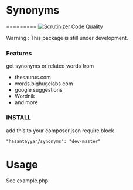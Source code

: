 # Synonyms
=========
[![Scrutinizer Code Quality](https://scrutinizer-ci.com/g/hasantayyar/synonyms/badges/quality-score.png?b=master)](https://scrutinizer-ci.com/g/hasantayyar/synonyms/?branch=master)

Warning : This package is still under development. 

### Features

get synonyms or related words from
- thesaurus.com
- words.bighugelabs.com
- google suggestions
- Wordnik
- and more

### INSTALL

add this to your composer.json require block

    "hasantayyar/synonyms": "dev-master"


Usage
=====
See example.php
